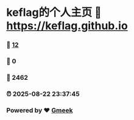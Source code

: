 # keflag的个人主页 :link: https://keflag.github.io 
### :page_facing_up: [12](https://keflag.github.io/tag.html) 
### :speech_balloon: 0 
### :hibiscus: 2462 
### :alarm_clock: 2025-08-22 23:37:45 
### Powered by :heart: [Gmeek](https://github.com/Meekdai/Gmeek)
